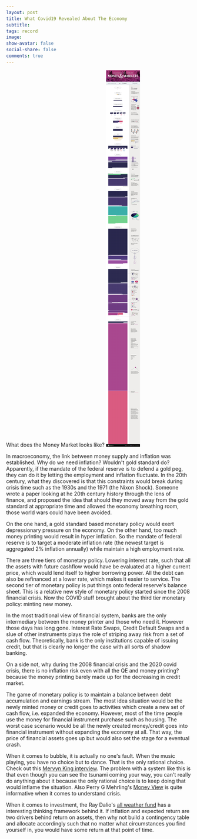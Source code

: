 ```yaml
---
layout: post
title: What Covid19 Revealed About The Economy
subtitle:
tags: record
image:
show-avatar: false
social-share: false
comments: true
---
```

What does the Money Market looks like?
![2](/assets/img/all-the-worlds-money.png)

In macroeconomy, the link between money supply and inflation was established. Why do we need inflation? Wouldn't gold standard do? Apparently, if the mandate of the federal reserve is to defend a gold peg, they can do it by letting the employment and inflation fluctuate. In the 20th century, what they discovered is that this constraints would break during crisis time such as the 1930s and the 1971 (the Nixon Shock). Someone wrote a paper looking at he 20th century history through the lens of finance, and proposed the idea that should they moved away from the gold standard at appropriate time and allowed the economy breathing room, those world wars could have been avoided.

On the one hand, a gold standard based monetary policy would exert depressionary pressure on the economy. On the other hand, too much money printing would result in hyper inflation. So the mandate of federal reserve is to target a moderate inflation rate (the newest target is aggregated 2% inflation annually) while maintain a high employment rate.

There are three tiers of monetary policy. Lowering interest rate, such that all the assets with future cashflow would have be evaluated at a higher current price, which would lend itself to higher borrowing power. All the debt can also be refinanced at a lower rate, which makes it easier to service. The second tier of monetary policy is put things onto federal reserve's balance sheet. This is a relative new style of monetary policy started since the 2008 financial crisis. Now the COVID stuff brought about the third tier monetary policy: minting new money.

In the most traditional view of financial system, banks are the only intermediary between the money printer and those who need it. However those days has long gone. Interest Rate Swaps, Credit Default Swaps and a slue of other instruments plays the role of striping away risk from a set of cash flow. Theoretically, bank is the only institutions capable of issuing credit, but that is clearly no longer the case with all sorts of shadow banking.

On a side not, why during the 2008 financial crisis and the 2020 covid crisis, there is no inflation risk even with all the QE and money printing? because the money printing barely made up for the decreasing in credit market.

The game of monetary policy is to maintain a balance between debt accumulation and earnings stream. The most idea situation would be the newly minted money or credit goes to activities which create a new set of cash flow, i.e. expanded the economy. However, most of the time people use the money for financial instrument purchase such as housing. The worst case scenario would be all the newly created money/credit goes into financial instrument without expanding the economy at all. That way, the price of financial assets goes up but would also set the stage for a eventual crash.

When it comes to bubble, it is actually no one's fault. When the music playing, you have no choice but to dance. That is the only rational choice. Check out this [Mervyn King interview](https://www.youtube.com/watch?v=FulCkxijZmU). The problem with a system like this is that even though you can see the tsunami coming your way, you can't really do anything about it because the only rational choice is to keep doing that would inflame the situation. Also Perry G Mehrling's [Money View](https://www.coursera.org/learn/money-banking) is quite informative when it comes to understand crisis.

When it comes to investment, the Ray Dalio's [all weather fund](https://youtu.be/SFaRazMpxcM?t=2847) has a interesting thinking framework behind it. If inflation and expected return are two drivers behind return on assets, then why not build a contingency table and allocate accordingly such that no matter what circumstances you find yourself in, you would have some return at that point of time.
